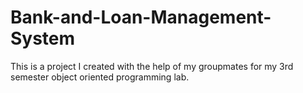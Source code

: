 # Bank-and-Loan-Management-System
This is a project I created with the help of my groupmates for my 3rd semester object oriented programming lab.
